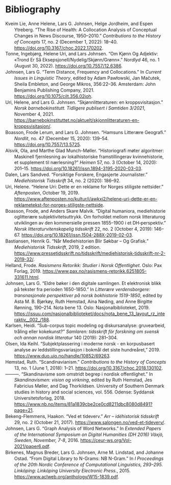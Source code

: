 <body>
  <h1>Bibliography</h1>
<div class="csl-bib-body" style="line-height: 1.35; margin-left: 2em; text-indent:-2em;">
  <div class="csl-entry">Kveim Lie, Anne Helene, Lars G. Johnsen, Helge Jordheim, and Espen Ytreberg. “The Rise of Health: A Collocation Analysis of Conceptual Changes in News Discourse, 1950–2010.” <i>Contributions to the History of Concepts</i> 17, no. 2 (December 1, 2022): 18–40. <a href="https://doi.org/10.3167/choc.2022.170202">https://doi.org/10.3167/choc.2022.170202</a>.</div>
  <span class="Z3988" title="url_ver=Z39.88-2004&amp;ctx_ver=Z39.88-2004&amp;rfr_id=info%3Asid%2Fzotero.org%3A2&amp;rft_id=info%3Adoi%2F10.3167%2Fchoc.2022.170202&amp;rft_val_fmt=info%3Aofi%2Ffmt%3Akev%3Amtx%3Ajournal&amp;rft.genre=article&amp;rft.atitle=The%20Rise%20of%20Health%3A%20A%20Collocation%20Analysis%20of%20Conceptual%20Changes%20in%20News%20Discourse%2C%201950%E2%80%932010&amp;rft.jtitle=Contributions%20to%20the%20History%20of%20Concepts&amp;rft.volume=17&amp;rft.issue=2&amp;rft.aufirst=Anne%20Helene&amp;rft.aulast=Kveim%20Lie&amp;rft.au=Anne%20Helene%20Kveim%20Lie&amp;rft.au=Lars%20G.%20Johnsen&amp;rft.au=Helge%20Jordheim&amp;rft.au=Espen%20Ytreberg&amp;rft.date=2022-12-01&amp;rft.pages=18-40&amp;rft.spage=18&amp;rft.epage=40&amp;rft.issn=1807-9326%2C%201874-656X"></span>
  <div class="csl-entry">Tonne, Ingebjørg, Helene Uri, and Lars Johnsen. “Om Kjønn Og Adjektiv: «Trond Er Så Eksepsjonell/Nydelig/Skjønn/Grønn».” <i>Nordlyd</i> 46, no. 1 (August 30, 2022). <a href="https://doi.org/10.7557/12.6386">https://doi.org/10.7557/12.6386</a>.</div>
  <span class="Z3988" title="url_ver=Z39.88-2004&amp;ctx_ver=Z39.88-2004&amp;rfr_id=info%3Asid%2Fzotero.org%3A2&amp;rft_id=info%3Adoi%2F10.7557%2F12.6386&amp;rft_val_fmt=info%3Aofi%2Ffmt%3Akev%3Amtx%3Ajournal&amp;rft.genre=article&amp;rft.atitle=Om%20kj%C3%B8nn%20og%20adjektiv%3A%20%C2%ABTrond%20er%20s%C3%A5%20eksepsjonell%2Fnydelig%2Fskj%C3%B8nn%2Fgr%C3%B8nn%C2%BB&amp;rft.jtitle=Nordlyd&amp;rft.stitle=NLY&amp;rft.volume=46&amp;rft.issue=1&amp;rft.aufirst=Ingebj%C3%B8rg&amp;rft.aulast=Tonne&amp;rft.au=Ingebj%C3%B8rg%20Tonne&amp;rft.au=Helene%20Uri&amp;rft.au=Lars%20Johnsen&amp;rft.date=2022-08-30&amp;rft.issn=1503-8599"></span>
  <div class="csl-entry">Johnsen, Lars G. “Term Distance, Frequency and Collocations.” In <i>Current Issues in Linguistic Theory</i>, edited by Adam Pawłowski, Jan Mačutek, Sheila Embleton, and George Mikros, 356:22–36. Amsterdam: John Benjamins Publishing Company, 2021. <a href="https://doi.org/10.1075/cilt.356.02joh">https://doi.org/10.1075/cilt.356.02joh</a>.</div>
  <span class="Z3988" title="url_ver=Z39.88-2004&amp;ctx_ver=Z39.88-2004&amp;rfr_id=info%3Asid%2Fzotero.org%3A2&amp;rft_id=urn%3Aisbn%3A978-90-272-1010-4%20978-90-272-5838-0&amp;rft_val_fmt=info%3Aofi%2Ffmt%3Akev%3Amtx%3Abook&amp;rft.genre=bookitem&amp;rft.atitle=Term%20distance%2C%20frequency%20and%20collocations&amp;rft.place=Amsterdam&amp;rft.publisher=John%20Benjamins%20Publishing%20Company&amp;rft.aufirst=Lars%20G.&amp;rft.aulast=Johnsen&amp;rft.au=Adam%20Paw%C5%82owski&amp;rft.au=Jan%20Ma%C4%8Dutek&amp;rft.au=Sheila%20Embleton&amp;rft.au=George%20Mikros&amp;rft.au=Lars%20G.%20Johnsen&amp;rft.date=2021-12-15&amp;rft.pages=22-36&amp;rft.spage=22&amp;rft.epage=36&amp;rft.isbn=978-90-272-1010-4%20978-90-272-5838-0&amp;rft.language=en"></span>
  <div class="csl-entry">Uri, Helene, and Lars G. Johnsen. “Skjønnlitteraturen: en kroppsvisitasjon.” <i>Norsk barnebokinstitutt. Tidligere publisert i Samtiden 3/2021</i>, November 4, 2021. <a href="https://barnebokinstituttet.no/aktuelt/skjonnlitteraturen-en-kroppsvisitasjon/">https://barnebokinstituttet.no/aktuelt/skjonnlitteraturen-en-kroppsvisitasjon/</a>.</div>
  <span class="Z3988" title="url_ver=Z39.88-2004&amp;ctx_ver=Z39.88-2004&amp;rfr_id=info%3Asid%2Fzotero.org%3A2&amp;rft_val_fmt=info%3Aofi%2Ffmt%3Akev%3Amtx%3Adc&amp;rft.type=newspaperArticle&amp;rft.title=Skj%C3%B8nnlitteraturen%3A%20en%20kroppsvisitasjon&amp;rft.source=Norsk%20barnebokinstitutt.%20Tidligere%20publisert%20i%20Samtiden%203%2F2021&amp;rft.description=Forfattere%20som%20en%20grensesprengende%20og%20nyskapende%20yrkesgruppe%3F%20Fordomsfrie%20folk%20som%20utfordrer%20det%20best%C3%A5ende%3F%20Nja%2C%20iallfall%20ikke%20i%20synet%20p%C3%A5%20kropp%20og%20kj%C3%B8nn.&amp;rft.identifier=https%3A%2F%2Fbarnebokinstituttet.no%2Faktuelt%2Fskjonnlitteraturen-en-kroppsvisitasjon%2F&amp;rft.aufirst=Helene&amp;rft.aulast=Uri&amp;rft.au=Helene%20Uri&amp;rft.au=Lars%20G.%20Johnsen&amp;rft.date=2021-11-04&amp;rft.language=nb-NO"></span>
  <div class="csl-entry">Boasson, Frode Lerum, and Lars G. Johnsen. “Hamsuns Litterære Geografi.” <i>Nordlit</i>, no. 47 (December 15, 2020): 139–54. <a href="https://doi.org/10.7557/13.5725">https://doi.org/10.7557/13.5725</a>.</div>
  <span class="Z3988" title="url_ver=Z39.88-2004&amp;ctx_ver=Z39.88-2004&amp;rfr_id=info%3Asid%2Fzotero.org%3A2&amp;rft_id=info%3Adoi%2F10.7557%2F13.5725&amp;rft_val_fmt=info%3Aofi%2Ffmt%3Akev%3Amtx%3Ajournal&amp;rft.genre=article&amp;rft.atitle=Hamsuns%20litter%C3%A6re%20geografi&amp;rft.jtitle=Nordlit&amp;rft.stitle=Nordlit&amp;rft.issue=47&amp;rft.aufirst=Frode%20Lerum&amp;rft.aulast=Boasson&amp;rft.au=Frode%20Lerum%20Boasson&amp;rft.au=Lars%20G.%20Johnsen&amp;rft.date=2020-12-15&amp;rft.pages=139-154&amp;rft.spage=139&amp;rft.epage=154&amp;rft.issn=1503-2086%2C%200809-1668"></span>
  <div class="csl-entry">Alsvik, Ola, and Marthe Glad Munch-Møller. “Historiografi møter algoritmer: Maskinell fjernlesning av lokalhistoriske framstillingerav kvinnehistorie, et supplement til nærlesning?” <i>Heimen</i> 57, no. 3 (October 14, 2020): 201–15. <a href="https://doi.org/10.18261/issn.1894-3195-2020-03-03">https://doi.org/10.18261/issn.1894-3195-2020-03-03</a>.</div>
  <span class="Z3988" title="url_ver=Z39.88-2004&amp;ctx_ver=Z39.88-2004&amp;rfr_id=info%3Asid%2Fzotero.org%3A2&amp;rft_id=info%3Adoi%2F10.18261%2Fissn.1894-3195-2020-03-03&amp;rft_val_fmt=info%3Aofi%2Ffmt%3Akev%3Amtx%3Ajournal&amp;rft.genre=article&amp;rft.atitle=Historiografi%20m%C3%B8ter%20algoritmer%3A%20Maskinell%20fjernlesning%20av%20lokalhistoriske%20framstillingerav%20kvinnehistorie%2C%20et%20supplement%20til%20n%C3%A6rlesning%3F&amp;rft.jtitle=Heimen&amp;rft.stitle=Heimen&amp;rft.volume=57&amp;rft.issue=3&amp;rft.aufirst=Ola&amp;rft.aulast=Alsvik&amp;rft.au=Ola%20Alsvik&amp;rft.au=Marthe%20Glad%20Munch-M%C3%B8ller&amp;rft.date=2020-10-14&amp;rft.pages=201-215&amp;rft.spage=201&amp;rft.epage=215&amp;rft.issn=0017-9841%2C%201894-3195&amp;rft.language=no"></span>
  <div class="csl-entry">Dalen, Lars Sandved. “Forsiktige Forskere, Engasjerte Journalister.” <i>Mediehistorisk Tidsskrift</i> 34, no. 2 (2020): 186–92.</div>
  <span class="Z3988" title="url_ver=Z39.88-2004&amp;ctx_ver=Z39.88-2004&amp;rfr_id=info%3Asid%2Fzotero.org%3A2&amp;rft_val_fmt=info%3Aofi%2Ffmt%3Akev%3Amtx%3Ajournal&amp;rft.genre=article&amp;rft.atitle=Forsiktige%20forskere%2C%20engasjerte%20journalister&amp;rft.jtitle=Mediehistorisk%20Tidsskrift&amp;rft.volume=34&amp;rft.issue=2&amp;rft.aufirst=Lars%20Sandved&amp;rft.aulast=Dalen&amp;rft.au=Lars%20Sandved%20Dalen&amp;rft.date=2020&amp;rft.pages=186-192&amp;rft.spage=186&amp;rft.epage=192"></span>
  <div class="csl-entry">Uri, Helene. “Helene Uri: Dette er en reklame for Norges stiligste nettsider.” <i>Aftenposten</i>, October 19, 2019. <a href="https://www.aftenposten.no/kultur/i/awkxj2/helene-uri-dette-er-en-reklametekst-for-norges-stiligste-nettside">https://www.aftenposten.no/kultur/i/awkxj2/helene-uri-dette-er-en-reklametekst-for-norges-stiligste-nettside</a>.</div>
  <span class="Z3988" title="url_ver=Z39.88-2004&amp;ctx_ver=Z39.88-2004&amp;rfr_id=info%3Asid%2Fzotero.org%3A2&amp;rft_val_fmt=info%3Aofi%2Ffmt%3Akev%3Amtx%3Adc&amp;rft.type=newspaperArticle&amp;rft.title=Helene%20Uri%3A%20Dette%20er%20en%20reklame%20for%20Norges%20stiligste%20nettsider&amp;rft.source=Aftenposten&amp;rft.description=Siden%20det%20jeg%20reklamerer%20for%2C%20tilh%C3%B8rer%20folket%20og%20er%20finansiert%20av%20staten%2C%20synes%20jeg%20det%20er%20akseptabelt*.&amp;rft.identifier=https%3A%2F%2Fwww.aftenposten.no%2Fkultur%2Fi%2Fawkxj2%2Fhelene-uri-dette-er-en-reklametekst-for-norges-stiligste-nettside&amp;rft.aufirst=Helene&amp;rft.aulast=Uri&amp;rft.au=Helene%20Uri&amp;rft.date=2019-10-19&amp;rft.language=nb"></span>
  <div class="csl-entry">Boasson, Frode, and Anders Skare Malvik. “Digital humaniora, mediehistorie oglitterære subjektivitetsuttrykk. Om forholdet mellom norsk litteraturog utviklingen av den kommersielle pressen 1855–1900 i et DH‑perspektiv.” <i>Norsk litteraturvitenskapelig tidsskrift</i> 22, no. 2 (October 4, 2019): 146–67. <a href="https://doi.org/10.18261/issn.1504-288X-2019-02-03">https://doi.org/10.18261/issn.1504-288X-2019-02-03</a>.</div>
  <span class="Z3988" title="url_ver=Z39.88-2004&amp;ctx_ver=Z39.88-2004&amp;rfr_id=info%3Asid%2Fzotero.org%3A2&amp;rft_id=info%3Adoi%2F10.18261%2Fissn.1504-288X-2019-02-03&amp;rft_val_fmt=info%3Aofi%2Ffmt%3Akev%3Amtx%3Ajournal&amp;rft.genre=article&amp;rft.atitle=Digital%20humaniora%2C%20mediehistorie%20oglitter%C3%A6re%20subjektivitetsuttrykk.%20Om%20forholdet%20mellom%20norsk%20litteraturog%20utviklingen%20av%20den%20kommersielle%20pressen%201855%E2%80%931900%20i%20et%20DH%E2%80%91perspektiv&amp;rft.jtitle=Norsk%20litteraturvitenskapelig%20tidsskrift&amp;rft.stitle=NLT&amp;rft.volume=22&amp;rft.issue=2&amp;rft.aufirst=Frode&amp;rft.aulast=Boasson&amp;rft.au=Frode%20Boasson&amp;rft.au=Anders%20Skare%20Malvik&amp;rft.date=2019-10-04&amp;rft.pages=146-167&amp;rft.spage=146&amp;rft.epage=167&amp;rft.issn=0809-2044%2C%201504-288X&amp;rft.language=no"></span>
  <div class="csl-entry">Bastiansen, Henrik G. “Når Mediehistorien Blir Søkbar – Og Grafisk.” <i>Mediehistorisk Tidsskrift</i>, 2019, 2 edition. <a href="https://www.pressetidsskrift.no/tidsskrift/mediehistorisk-tidsskrift-nr-2-2019-32/">https://www.pressetidsskrift.no/tidsskrift/mediehistorisk-tidsskrift-nr-2-2019-32/</a>.</div>
  <span class="Z3988" title="url_ver=Z39.88-2004&amp;ctx_ver=Z39.88-2004&amp;rfr_id=info%3Asid%2Fzotero.org%3A2&amp;rft_val_fmt=info%3Aofi%2Ffmt%3Akev%3Amtx%3Adc&amp;rft.type=newspaperArticle&amp;rft.title=N%C3%A5r%20mediehistorien%20blir%20s%C3%B8kbar%20%E2%80%93%20og%20grafisk&amp;rft.source=Mediehistorisk%20Tidsskrift&amp;rft.identifier=https%3A%2F%2Fwww.pressetidsskrift.no%2Ftidsskrift%2Fmediehistorisk-tidsskrift-nr-2-2019-32%2F&amp;rft.aufirst=Henrik%20G.&amp;rft.aulast=Bastiansen&amp;rft.au=Henrik%20G.%20Bastiansen&amp;rft.date=2019"></span>
  <div class="csl-entry">Helland, Frode. <i>Rasismens Retorikk: Studier i Norsk Offentlighet</i>. Oslo: Pax Forlag, 2019. <a href="https://www.pax.no/rasismens-retorikk.6251805-331611.html">https://www.pax.no/rasismens-retorikk.6251805-331611.html</a>.</div>
  <span class="Z3988" title="url_ver=Z39.88-2004&amp;ctx_ver=Z39.88-2004&amp;rfr_id=info%3Asid%2Fzotero.org%3A2&amp;rft_id=urn%3Aisbn%3A978-82-530-4092-9&amp;rft_val_fmt=info%3Aofi%2Ffmt%3Akev%3Amtx%3Abook&amp;rft.genre=book&amp;rft.btitle=Rasismens%20retorikk%3A%20studier%20i%20norsk%20offentlighet&amp;rft.place=Oslo&amp;rft.publisher=Pax%20Forlag&amp;rft.aufirst=Frode&amp;rft.aulast=Helland&amp;rft.au=Frode%20Helland&amp;rft.date=2019&amp;rft.tpages=225&amp;rft.isbn=978-82-530-4092-9"></span>
  <div class="csl-entry">Johnsen, Lars G. “Eldre bøker i den digitale samlingen. Et elektronisk blikk på tekster fra perioden 1650-1850.” In <i>Litterære verdensborgere: transnasjonale perspektiver på norsk bokhistorie 1519-1850</i>, edited by Asta M. B. Bjørkøy, Ruth Hemstad, Aina Nøding, and Anne Birgitte Rønning, 190–214. Nota bene 13. Oslo: Nasjonalbiblioteket, 2019. <a href="https://issuu.com/nasjonalbiblioteket/docs/nota_bene_13_layout_rz_interaktiv__002_/188">https://issuu.com/nasjonalbiblioteket/docs/nota_bene_13_layout_rz_interaktiv__002_/188</a>.</div>
  <span class="Z3988" title="url_ver=Z39.88-2004&amp;ctx_ver=Z39.88-2004&amp;rfr_id=info%3Asid%2Fzotero.org%3A2&amp;rft_id=urn%3Aisbn%3A978-82-7965-414-8&amp;rft_val_fmt=info%3Aofi%2Ffmt%3Akev%3Amtx%3Abook&amp;rft.genre=bookitem&amp;rft.atitle=Eldre%20b%C3%B8ker%20i%20den%20digitale%20samlingen.%20Et%20elektronisk%20blikk%20p%C3%A5%20tekster%20fra%20perioden%201650-1850&amp;rft.place=Oslo&amp;rft.publisher=Nasjonalbiblioteket&amp;rft.series=Nota%20bene&amp;rft.aufirst=Lars%20G.&amp;rft.aulast=Johnsen&amp;rft.au=Asta%20M.%20B.%20Bj%C3%B8rk%C3%B8y&amp;rft.au=Ruth%20Hemstad&amp;rft.au=Aina%20N%C3%B8ding&amp;rft.au=Anne%20Birgitte%20R%C3%B8nning&amp;rft.au=Lars%20G.%20Johnsen&amp;rft.date=2019&amp;rft.pages=190-214&amp;rft.spage=190&amp;rft.epage=214&amp;rft.isbn=978-82-7965-414-8&amp;rft.language=nor"></span>
  <div class="csl-entry">Karlsen, Heidi. “Sub-corpus topic modeling og diskursanalyse: gruvearbeid, tråling eller kokekunst?” <i>Samlaren: tidsskrift för forskning om svensk och annan nordisk litteratur</i> 140 (2019): 281–304.</div>
  <span class="Z3988" title="url_ver=Z39.88-2004&amp;ctx_ver=Z39.88-2004&amp;rfr_id=info%3Asid%2Fzotero.org%3A2&amp;rft_val_fmt=info%3Aofi%2Ffmt%3Akev%3Amtx%3Ajournal&amp;rft.genre=article&amp;rft.atitle=Sub-corpus%20topic%20modeling%20og%20diskursanalyse%3A%20gruvearbeid%2C%20tr%C3%A5ling%20eller%20kokekunst%3F&amp;rft.jtitle=Samlaren%3A%20tidsskrift%20f%C3%B6r%20forskning%20om%20svensk%20och%20annan%20nordisk%20litteratur&amp;rft.volume=140&amp;rft.aufirst=Heidi&amp;rft.aulast=Karlsen&amp;rft.au=Heidi%20Karlsen&amp;rft.date=2019&amp;rft.pages=281-304&amp;rft.spage=281&amp;rft.epage=304&amp;rft.language=NO"></span>
  <div class="csl-entry">Olsen, Ida Keihl. “Subjektplassering i moderne norsk - en korpusbasert analyse av leddstillingsvariasjon i bokmål det siste hundreåret,” 2019. <a href="https://www.duo.uio.no/handle/10852/69263">https://www.duo.uio.no/handle/10852/69263</a>.</div>
  <span class="Z3988" title="url_ver=Z39.88-2004&amp;ctx_ver=Z39.88-2004&amp;rfr_id=info%3Asid%2Fzotero.org%3A2&amp;rft_val_fmt=info%3Aofi%2Ffmt%3Akev%3Amtx%3Adissertation&amp;rft.title=Subjektplassering%20i%20moderne%20norsk%20-%20en%20korpusbasert%20analyse%20av%20leddstillingsvariasjon%20i%20bokm%C3%A5l%20det%20siste%20hundre%C3%A5ret&amp;rft.aufirst=Ida%20Keihl&amp;rft.aulast=Olsen&amp;rft.au=Ida%20Keihl%20Olsen&amp;rft.date=2019&amp;rft.language=nob"></span>
  <div class="csl-entry">Hemstad, Ruth. “Scandinavianism.” <i>Contributions to the History of Concepts</i> 13, no. 1 (June 1, 2018): 1–21. <a href="https://doi.org/10.3167/choc.2018.130102">https://doi.org/10.3167/choc.2018.130102</a>.</div>
  <span class="Z3988" title="url_ver=Z39.88-2004&amp;ctx_ver=Z39.88-2004&amp;rfr_id=info%3Asid%2Fzotero.org%3A2&amp;rft_id=info%3Adoi%2F10.3167%2Fchoc.2018.130102&amp;rft_val_fmt=info%3Aofi%2Ffmt%3Akev%3Amtx%3Ajournal&amp;rft.genre=article&amp;rft.atitle=Scandinavianism&amp;rft.jtitle=Contributions%20to%20the%20History%20of%20Concepts&amp;rft.volume=13&amp;rft.issue=1&amp;rft.aufirst=Ruth&amp;rft.aulast=Hemstad&amp;rft.au=Ruth%20Hemstad&amp;rft.date=2018-06-01&amp;rft.pages=1-21&amp;rft.spage=1&amp;rft.epage=21&amp;rft.issn=1807-9326%2C%201874-656X"></span>
  <div class="csl-entry">———. “Skandinavisme som omstridt begrep i nordisk offentlighet.” In <i>Skandinavismen: vision og virkning</i>, edited by Ruth Hemstad, Jes Fabricius Møller, and Dag Thorkildsen. University of Southern Denmark studies in history and social sciences, vol. 556. Odense: Syddansk Universitetsforlag, 2018. <a href="https://www.nb.no/items/81a1839cbe2ce0cd8211dbc8080d8491?page=21">https://www.nb.no/items/81a1839cbe2ce0cd8211dbc8080d8491?page=21</a>.</div>
  <span class="Z3988" title="url_ver=Z39.88-2004&amp;ctx_ver=Z39.88-2004&amp;rfr_id=info%3Asid%2Fzotero.org%3A2&amp;rft_id=urn%3Aisbn%3A978-87-408-3121-4&amp;rft_val_fmt=info%3Aofi%2Ffmt%3Akev%3Amtx%3Abook&amp;rft.genre=bookitem&amp;rft.atitle=Skandinavisme%20som%20omstridt%20begrep%20i%20nordisk%20offentlighet&amp;rft.place=Odense&amp;rft.publisher=Syddansk%20Universitetsforlag&amp;rft.series=University%20of%20Southern%20Denmark%20studies%20in%20history%20and%20social%20sciences&amp;rft.aufirst=Ruth&amp;rft.aulast=Hemstad&amp;rft.au=Ruth%20Hemstad&amp;rft.au=Jes%20Fabricius%20M%C3%B8ller&amp;rft.au=Dag%20Thorkildsen&amp;rft.au=Ruth%20Hemstad&amp;rft.date=2018&amp;rft.isbn=978-87-408-3121-4&amp;rft.language=dan%20eng%20nor%20swe"></span>
  <div class="csl-entry">Bekeng-Flemmens, Haakon. “Ved et tideverv.” <i>Arr – idéhistorisk tidsskrift</i> 29, no. 2 (October 21, 2017). <a href="https://www.salongen.no/ved-et-tideverv/">https://www.salongen.no/ved-et-tideverv/</a>.</div>
  <span class="Z3988" title="url_ver=Z39.88-2004&amp;ctx_ver=Z39.88-2004&amp;rfr_id=info%3Asid%2Fzotero.org%3A2&amp;rft_val_fmt=info%3Aofi%2Ffmt%3Akev%3Amtx%3Ajournal&amp;rft.genre=article&amp;rft.atitle=Ved%20et%20tideverv&amp;rft.jtitle=Arr%20%E2%80%93%20id%C3%A9historisk%20tidsskrift&amp;rft.volume=29&amp;rft.issue=2&amp;rft.aufirst=Haakon&amp;rft.aulast=Bekeng-Flemmens&amp;rft.au=Haakon%20Bekeng-Flemmens&amp;rft.date=2017-10-21&amp;rft.issn=ISSN%200802-7005&amp;rft.language=nb-NO"></span>
  <div class="csl-entry">Johnsen, Lars G. “Graph Analysis of Word Networks.” In <i>Extended Papers of the International Symposium on Digital Humanities (DH 2016) Växjö, Sweden, November, 7-8</i>, 2016. <a href="https://ceur-ws.org/Vol-2021/paper6.pdf">https://ceur-ws.org/Vol-2021/paper6.pdf</a>.</div>
  <span class="Z3988" title="url_ver=Z39.88-2004&amp;ctx_ver=Z39.88-2004&amp;rfr_id=info%3Asid%2Fzotero.org%3A2&amp;rft_val_fmt=info%3Aofi%2Ffmt%3Akev%3Amtx%3Abook&amp;rft.genre=proceeding&amp;rft.atitle=Graph%20Analysis%20of%20Word%20Networks&amp;rft.btitle=Extended%20Papers%20of%20the%20International%20Symposium%20on%20Digital%20Humanities%20(DH%202016)%20V%C3%A4xj%C3%B6%2C%20Sweden%2C%20November%2C%207-8&amp;rft.aufirst=Lars%20G.&amp;rft.aulast=Johnsen&amp;rft.au=Lars%20G.%20Johnsen&amp;rft.date=2016"></span>
  <div class="csl-entry">Birkenes, Magnus Breder, Lars G. Johnsen, Arne M. Lindstad, and Johanne Ostad. “From Digital Library to N-Grams: NB N-Gram.” In <i>I Proceedings of the 20th Nordic Conference of Computational Linguistics, 293–295. Linköping: Linköping University Electronic Press.</i>, 2015. <a href="https://www.aclweb.org/anthology/W15-1839.pdf">https://www.aclweb.org/anthology/W15-1839.pdf</a>.</div>
  <span class="Z3988" title="url_ver=Z39.88-2004&amp;ctx_ver=Z39.88-2004&amp;rfr_id=info%3Asid%2Fzotero.org%3A2&amp;rft_val_fmt=info%3Aofi%2Ffmt%3Akev%3Amtx%3Abook&amp;rft.genre=proceeding&amp;rft.atitle=From%20digital%20library%20to%20n-grams%3A%20NB%20N-gram&amp;rft.btitle=I%20Proceedings%20of%20the%2020th%20Nordic%20Conference%20of%20Computational%20Linguistics%2C%20293%E2%80%93295.%20Link%C3%B6ping%3A%20Link%C3%B6ping%20University%20Electronic%20Press.&amp;rft.aufirst=Magnus%20Breder&amp;rft.aulast=Birkenes&amp;rft.au=Magnus%20Breder%20Birkenes&amp;rft.au=Lars%20G.%20Johnsen&amp;rft.au=Arne%20M.%20Lindstad&amp;rft.au=Johanne%20Ostad&amp;rft.date=2015"></span>
</div></body>
</html>
